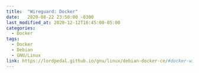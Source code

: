 ```yaml
---
title:  "Wireguard: Docker"
date:   2020-08-22 23:50:00 -0300
last_modified_at: 2020-12-12T16:45:00-05:00
categories:
  - Docker
tags:
  - Docker
  - Debian
  - GNU/Linux
link: https://lordpedal.github.io/gnu/linux/debian-docker-ce/#docker-wireguard
---
```

